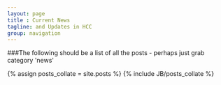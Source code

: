```yaml
---
layout: page
title : Current News
tagline: and Updates in HCC
group: navigation
---
```


###The following should be a list of all the posts - perhaps just grab category 'news'

{% assign posts_collate = site.posts %}
{% include JB/posts_collate %}
